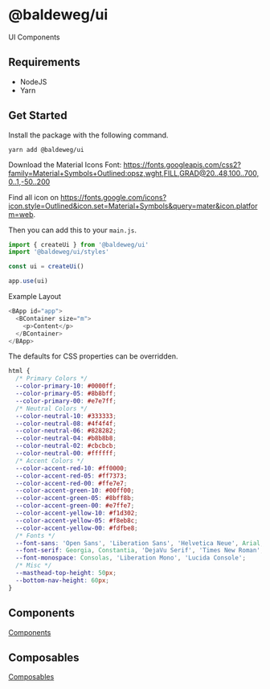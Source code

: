 # @baldeweg/ui

UI Components

## Requirements

- NodeJS
- Yarn

## Get Started

Install the package with the following command.

```shell
yarn add @baldeweg/ui
```

Download the Material Icons Font: <https://fonts.googleapis.com/css2?family=Material+Symbols+Outlined:opsz,wght,FILL,GRAD@20..48,100..700,0..1,-50..200>

Find all icon on <https://fonts.google.com/icons?icon.style=Outlined&icon.set=Material+Symbols&query=mater&icon.platform=web>.

Then you can add this to your `main.js`.

```js
import { createUi } from '@baldeweg/ui'
import '@baldeweg/ui/styles'

const ui = createUi()

app.use(ui)
```

Example Layout

```js
<BApp id="app">
  <BContainer size="m">
    <p>Content</p>
  </BContainer>
</BApp>
```

The defaults for CSS properties can be overridden.

```css
html {
  /* Primary Colors */
  --color-primary-10: #0000ff;
  --color-primary-05: #8b8bff;
  --color-primary-00: #e7e7ff;
  /* Neutral Colors */
  --color-neutral-10: #333333;
  --color-neutral-08: #4f4f4f;
  --color-neutral-06: #828282;
  --color-neutral-04: #b8b8b8;
  --color-neutral-02: #cbcbcb;
  --color-neutral-00: #ffffff;
  /* Accent Colors */
  --color-accent-red-10: #ff0000;
  --color-accent-red-05: #ff7373;
  --color-accent-red-00: #ffe7e7;
  --color-accent-green-10: #00ff00;
  --color-accent-green-05: #8bff8b;
  --color-accent-green-00: #e7ffe7;
  --color-accent-yellow-10: #f1d302;
  --color-accent-yellow-05: #f8eb8c;
  --color-accent-yellow-00: #fdfbe8;
  /* Fonts */
  --font-sans: 'Open Sans', 'Liberation Sans', 'Helvetica Neue', Arial;
  --font-serif: Georgia, Constantia, 'DejaVu Serif', 'Times New Roman';
  --font-monospace: Consolas, 'Liberation Mono', 'Lucida Console';
  /* Misc */
  --masthead-top-height: 50px;
  --bottom-nav-height: 60px;
}
```

## Components

[Components](https://github.com/abaldeweg/ui/blob/main/packages/%40baldeweg/ui/docu/components.md)

## Composables

[Composables](https://github.com/abaldeweg/ui/blob/main/packages/%40baldeweg/ui/docu/composables.md)
